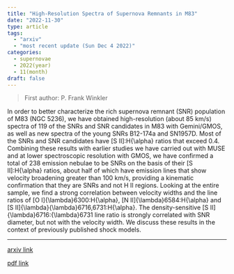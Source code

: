 ```yaml
---
title: "High-Resolution Spectra of Supernova Remnants in M83"
date: "2022-11-30"
type: article
tags:
  - "arxiv"
  - "most recent update (Sun Dec 4 2022)"
categories:
  - supernovae
  - 2022(year)
  - 11(month)
draft: false
---
```


> First author: P. Frank Winkler

 In order to better characterize the rich supernova remnant (SNR) population
of M83 (NGC 5236), we have obtained high-resolution (about 85 km/s) spectra of
119 of the SNRs and SNR candidates in M83 with Gemini/GMOS, as well as new
spectra of the young SNRs B12-174a and SN1957D. Most of the SNRs and SNR
candidates have [S II]:H{\alpha} ratios that exceed 0.4. Combining these
results with earlier studies we have carried out with MUSE and at lower
spectroscopic resolution with GMOS, we have confirmed a total of 238 emission
nebulae to be SNRs on the basis of their [S II]:H{\alpha} ratios, about half of
which have emission lines that show velocity broadening greater than 100 km/s,
providing a kinematic confirmation that they are SNRs and not H II regions.
Looking at the entire sample, we find a strong correlation between velocity
widths and the line ratios of [O I]{\lambda}6300:H{\alpha}, [N
II]{\lambda}6584:H{\alpha} and [S II]{\lambda}{\lambda}6716,6731:H{\alpha}. The
density-sensitive [S II]{\lambda}6716:{\lambda}6731 line ratio is strongly
correlated with SNR diameter, but not with the velocity width. We discuss these
results in the context of previously published shock models.

---
[arxiv link](http://arxiv.org/abs/2212.00097v1)

[pdf link](http://arxiv.org/pdf/2212.00097v1)